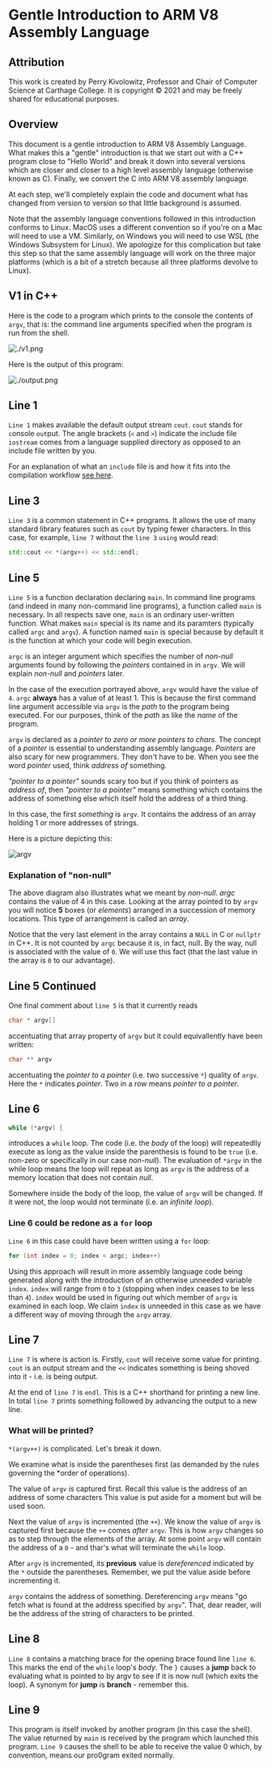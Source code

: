 # Gentle Introduction to ARM V8 Assembly Language

## Attribution

This work is created by Perry Kivolowitz, Professor and Chair of Computer Science at Carthage College. It is copyright © 2021 and may be freely
shared for educational purposes.

## Overview

This document is a gentle introduction to ARM V8 Assembly Language.
What makes this a "gentle" introduction is that we start out with a C++
program close to "Hello World" and break it down into several versions
which are closer and closer to a high level assembly language (otherwise
known as C). Finally, we convert the C into ARM V8 assembly language.

At each step, we'll completely explain the code and document what has
changed from version to version so that little background is assumed.

Note that the assembly language conventions followed in this introduction
conforms to Linux. MacOS uses a different convention so if you're on a Mac
will need to use a VM. Similarly, on Windows you will need to use WSL (the
Windows Subsystem for Linux). We apologize for this complication but take
this step so that the same assembly language will work on the three major
platforms (which is a bit of a stretch because all three platforms devolve
to Linux).

## V1 in C++

Here is the code to a program which prints to the console the contents
of `argv`, that is: the command line arguments specified when the
program is run from the shell.

![./v1.png](./v1.png)

Here is the output of this program:

![./output.png](./output.png)

## Line 1

`Line 1` makes available the default output stream `cout`. `cout` stands for `c`onsole `out`put. The angle brackets (`<` and `>`) indicate the include file `iostream` comes from a language supplied directory as opposed to an
include file written by you.

For an explanation of what an `include` file is and how it fits into the compilation workflow [see here](https://youtu.be/Iv3psS4n9j8).

## Line 3

`Line 3` is a common statement in C++ programs. It allows the use of many standard library features such as `cout` by typing fewer characters. In this case, for example, `line 7` without the `line 3` `using` would read:

```c++
std::cout << *(argv++) << std::endl;
```

## Line 5

`Line 5` is a function declaration declaring `main`. In command line
programs (and indeed in many non-command line programs), a function
called `main` is necessary. In all respects save one, `main` is an
ordinary user-written function. What makes `main` special is its name
and its paramters (typically called `argc` and `argv`). A function named
`main` is special because by default it is the function at which your
code will begin execution.

`argc` is an integer argument which specifies the number of *non-null*
arguments found by following the *pointers* contained in in `argv`. We will
explain *non-null* and *pointers* later.

In the case of the execution portrayed above, `argv` would have the value
of `4`. `argc` **always** has a value of at least 1. This is because the
first command line argument accessible via `argv` is the *path* to the
program being executed. For our purposes, think of the *path* as like the *name* of the program.

`argv` is declared as a *pointer to zero or more pointers to chars*. The
concept of a *pointer* is essential to understanding assembly language.
*Pointers* are also scary for new programmers. They don't have to be. When
you see the word *pointer* used, think *address of* something.

*"pointer to a pointer"* sounds scary too but if you think of pointers as *address of*, then *"pointer to a pointer"* means something which contains the address of something else which itself hold the address of a third thing.

In this case, the first *something* is `argv`. It contains the address of
an array holding 1 or more addresses of strings.

Here is a picture depicting this:

![argv](./argv.png)

### Explanation of "non-null"

The above diagram also illustrates what we meant by *non-null*. *argc* contains the value of 4 in this case. Looking at the array pointed to by
`argv` you will notice **5** boxes (or *elements*) arranged in a succession
of memory locations. This type of arrangement is called an *array*.

Notice that the very last element in the array contains a `NULL` in C or
`nullptr` in C++. It is not counted by `argc` because it is, in fact, null.
By the way, null is associated with the value of `0`. We will use this
fact (that the last value in the array is `0` to our advantage).

## Line 5 Continued

One final comment about `line 5` is that it currently reads

```c++
char * argv[]
```

accentuating that array property of `argv` but it could equivallently
have been written:

```c++
char ** argv
```

accentuating the *pointer to a pointer* (i.e. two successive `*`) quality of `argv`. Here the `*` indicates *pointer*. Two in a row means *pointer to a pointer*.

## Line 6

```c++
while (*argv) {
```

introduces a `while` loop. The code (i.e. the *body* of the loop) will
repeatedlly execute as long as the value inside the parenthesis is found
to be `true` (i.e. non-zero or specifically in our case *non-null*).
The evaluation of `*argv` in the while loop means the loop will repeat
as long as `argv` is the address of a memory location that does not contain
*null*.

Somewhere inside the body of the loop, the value of `argv` will be changed.
If it were not, the loop would not terminate (i.e. an *infinite loop*).

### Line 6 could be redone as a `for` loop

`Line 6` in this case could have been written using a `for` loop:

```c++
for (int index = 0; index < argc; index++)
```

Using this approach will result in more assembly language code being
generated along with the introduction of an otherwise unneeded variable
`index`. `index` will range from `0` to `3` (stopping when index ceases
to be less than `4`). `index` would be used in figuring out which
member of `argv` is examined in each loop. We claim `index` is unneeded in
this case as we have a different way of moving through the `argv` array.

## Line 7

`Line 7` is where is action is. Firstly, `cout` will receive some value for printing. `cout` is an output stream and the `<<` indicates something is being
shoved into it - i.e. is being output.

At the end of `line 7` is `endl`. This is a C++ shorthand for printing a
new line. In total `line 7` prints something followed by advancing the
output to a new line.

### What will be printed?

`*(argv++)` is complicated. Let's break it down.

We examine what is inside the parentheses first (as demanded by the rules
governing the *order of operations).

The value of `argv` is captured first. Recall this value is the address
of an address of some characters This value is put aside for a moment but
will be used soon.

Next the value of `argv` is incremented (the `++`). We know the value of
`argv` is captured first because the `++` comes *after* `argv`. This is
how `argv` changes so as to step through the elements of the array. At
some point `argv` will contain the address of a `0` - and thar's what
will terminate the `while` loop.

After `argv` is incremented, its **previous** value is *dereferenced* indicated
by the `*` outside the parentheses. Remember, we put the value aside before 
incrementing it. 

`argv` contains the address of something.
Dereferencing `argv` means "go fetch what is found at the address specified
by `argv`". That, dear reader, will be the address of the string of characters to be printed.

## Line 8

`Line 8` contains a matching brace for the opening brace found line `line 6`.
This marks the end of the `while` loop's *body*. The `}` causes a **jump**
back to evaluating what is pointed to by argv to see if it is now null (which
exits the loop). A synonym for **jump** is **branch** - remember this.

## Line 9

This program is itself invoked by another program (in this case the shell).
The value returned by `main` is received by the program which launched this program. `Line 9` causes the shell to be able to receive the value 0 which,
by convention, means our pro0gram exited normally.

